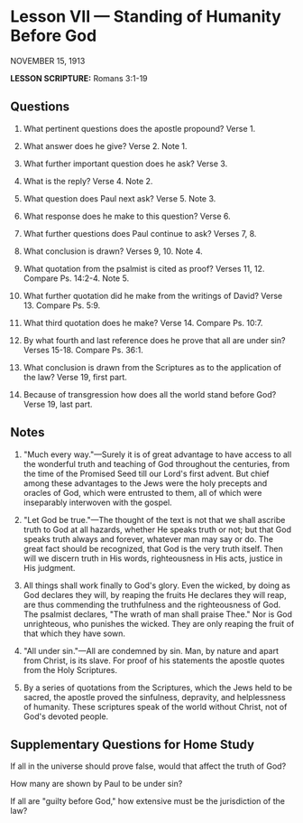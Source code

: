 # Lesson VII — Standing of Humanity Before God
NOVEMBER 15, 1913

**LESSON SCRIPTURE:** Romans 3:1-19

## Questions

1. What pertinent questions does the apostle propound? Verse 1.


2. What answer does he give? Verse 2. Note 1.


3. What further important question does he ask? Verse 3.


4. What is the reply? Verse 4. Note 2.


5. What question does Paul next ask? Verse 5. Note 3.


6. What response does he make to this question? Verse 6.


7. What further questions does Paul continue to ask? Verses 7, 8.


8. What conclusion is drawn? Verses 9, 10. Note 4.


9. What quotation from the psalmist is cited as proof? Verses 11, 12. Compare Ps. 14:2-4. Note 5.


10. What further quotation did he make from the writings of David? Verse 13. Compare Ps. 5:9.


11. What third quotation does he make? Verse 14. Compare Ps. 10:7.


12. By what fourth and last reference does he prove that all are under sin? Verses 15-18. Compare Ps. 36:1.


13. What conclusion is drawn from the Scriptures as to the application of the law? Verse 19, first part.


14. Because of transgression how does all the world stand before God? Verse 19, last part.

## Notes

1. "Much every way."—Surely it is of great advantage to have access to all the wonderful truth and teaching of God throughout the centuries, from the time of the Promised Seed till our Lord's first advent. But chief among these advantages to the Jews were the holy precepts and oracles of God, which were entrusted to them, all of which were inseparably interwoven with the gospel.


2. "Let God be true."—The thought of the text is not that we shall ascribe truth to God at all hazards, whether He speaks truth or not; but that God speaks truth always and forever, whatever man may say or do. The great fact should be recognized, that God is the very truth itself. Then will we discern truth in His words, righteousness in His acts, justice in His judgment.


3. All things shall work finally to God's glory. Even the wicked, by doing as God declares they will, by reaping the fruits He declares they will reap, are thus commending the truthfulness and the righteousness of God. The psalmist declares, "The wrath of man shall praise Thee." Nor is God unrighteous, who punishes the wicked. They are only reaping the fruit of that which they have sown.


4. "All under sin."—All are condemned by sin. Man, by nature and apart from Christ, is its slave. For proof of his statements the apostle quotes from the Holy Scriptures.


5. By a series of quotations from the Scriptures, which the Jews held to be sacred, the apostle proved the sinfulness, depravity, and helplessness of humanity. These scriptures speak of the world without Christ, not of God's devoted people.

## Supplementary Questions for Home Study

If all in the universe should prove false, would that affect the truth of God?


How many are shown by Paul to be under sin?


If all are "guilty before God," how extensive must be the jurisdiction of the law?